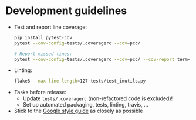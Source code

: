 # Development guidelines

* Test and report line coverage:
  ```bash
  pip install pytest-cov
  pytest --cov-config=tests/.coveragerc --cov=pcc/

  # Report missed lines:
  pytest --cov-config=tests/.coveragerc --cov=pcc/ --cov-report term-missing
  ```
* Linting:
  ```bash
  flake8 --max-line-length=127 tests/test_imutils.py
  ```
* Tasks before release:
  * Update `tests/.coveragerc` (non-refactored code is excluded)!
  * Set up automated packaging, tests, linting, travis, ...
* Stick to the [Google style guide](https://google.github.io/styleguide/pyguide.html) as closely as possible

